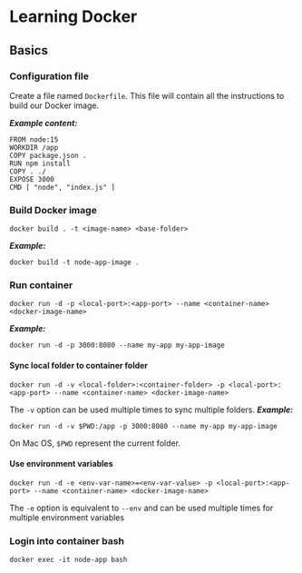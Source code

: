 # Learning Docker

## Basics

### Configuration file
Create a file named ```Dockerfile```. This file will contain all the instructions to build our Docker image.

**_Example content:_**
```
FROM node:15
WORKDIR /app
COPY package.json .
RUN npm install
COPY . ./
EXPOSE 3000
CMD [ "node", "index.js" ]
```

### Build Docker image
```
docker build . -t <image-name> <base-folder>
```

**_Example:_**
```
docker build -t node-app-image .
```

### Run container
```
docker run -d -p <local-port>:<app-port> --name <container-name> <docker-image-name>
```
**_Example:_**
```
docker run -d -p 3000:8080 --name my-app my-app-image
```

#### Sync local folder to container folder
```
docker run -d -v <local-folder>:<container-folder> -p <local-port>:<app-port> --name <container-name> <docker-image-name>
```
The ```-v``` option can be used multiple times to sync multiple folders.
**_Example:_**
```
docker run -d -v $PWD:/app -p 3000:8080 --name my-app my-app-image
```
On Mac OS, ```$PWD``` represent the current folder.

#### Use environment variables
```
docker run -d -e <env-var-name>=<env-var-value> -p <local-port>:<app-port> --name <container-name> <docker-image-name>
```
The ```-e``` option is equivalent to ```--env``` and can be used multiple times for multiple environment variables

### Login into container bash
```
docker exec -it node-app bash
```

### 